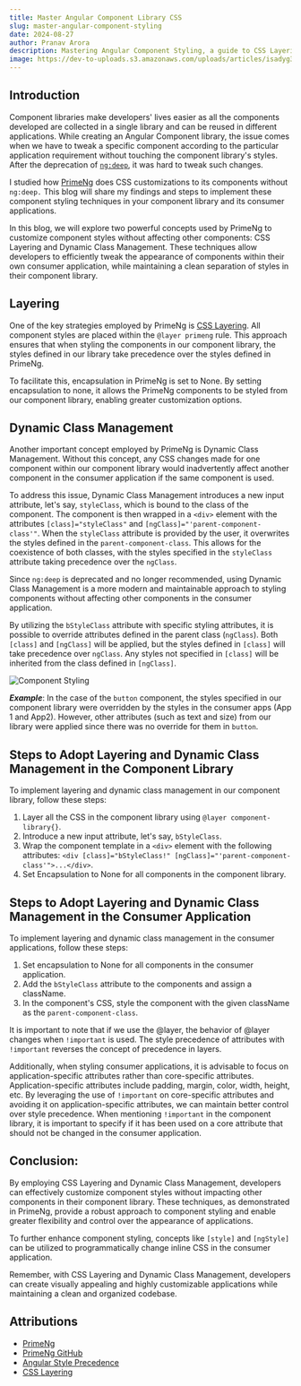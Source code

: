 ```yaml
---
title: Master Angular Component Library CSS
slug: master-angular-component-styling
date: 2024-08-27
author: Pranav Arora
description: Mastering Angular Component Styling, a guide to CSS Layering and Dynamic Class Management. No ng:deep required!
image: https://dev-to-uploads.s3.amazonaws.com/uploads/articles/isadyg3qovvb7kvpjri4.png
---
```



## Introduction

Component libraries make developers' lives easier as all the components developed are collected in a single library and can be reused in different applications. While creating an Angular Component library, the issue comes when we have to tweak a specific component according to the particular application requirement without touching the component library's styles. After the deprecation of [`ng:deep`](https://angular.io/guide/component-styles#deprecated-deep--and-ng-deep), it was hard to tweak such changes.

I studied how [PrimeNg](https://primeng.org/) does CSS customizations to its components without `ng:deep.` This blog will share my findings and steps to implement these component styling techniques in your component library and its consumer applications.

In this blog, we will explore two powerful concepts used by PrimeNg to customize component styles without affecting other components: CSS Layering and Dynamic Class Management. These techniques allow developers to efficiently tweak the appearance of components within their own consumer application, while maintaining a clean separation of styles in their component library.

## **Layering**

One of the key strategies employed by PrimeNg is [CSS Layering](https://developer.mozilla.org/en-US/docs/Web/CSS/@layer). All component styles are placed within the `@layer primeng` rule. This approach ensures that when styling the components in our component library, the styles defined in our library take precedence over the styles defined in PrimeNg.

To facilitate this, encapsulation in PrimeNg is set to None. By setting encapsulation to none, it allows the PrimeNg components to be styled from our component library, enabling greater customization options.

## **Dynamic Class Management**

Another important concept employed by PrimeNg is Dynamic Class Management. Without this concept, any CSS changes made for one component within our component library would inadvertently affect another component in the consumer application if the same component is used.

To address this issue, Dynamic Class Management introduces a new input attribute, let's say, `styleClass`, which is bound to the class of the component. The component is then wrapped in a `<div>` element with the attributes `[class]="styleClass"` and `[ngClass]="'parent-component-class'"`. When the `styleClass` attribute is provided by the user, it overwrites the styles defined in the `parent-component-class`. This allows for the coexistence of both classes, with the styles specified in the `styleClass` attribute taking precedence over the `ngClass`.

Since `ng:deep` is deprecated and no longer recommended, using Dynamic Class Management is a more modern and maintainable approach to styling components without affecting other components in the consumer application.

By utilizing the `bStyleClass` attribute with specific styling attributes, it is possible to override attributes defined in the parent class (`ngClass`). Both `[class]` and `[ngClass]` will be applied, but the styles defined in `[class]` will take precedence over `ngClass`. Any styles not specified in `[class]` will be inherited from the class defined in `[ngClass]`.


![Component Styling](https://dev-to-uploads.s3.amazonaws.com/uploads/articles/isadyg3qovvb7kvpjri4.png)

***Example***: In the case of the `button` component, the styles specified in our component library were overridden by the styles in the consumer apps (App 1 and App2). However, other attributes (such as text and size) from our library were applied since there was no override for them in `button`.

## **Steps to Adopt Layering and Dynamic Class Management in the Component Library**

To implement layering and dynamic class management in our component library, follow these steps:

1. Layer all the CSS in the component library using `@layer component-library{}`.
2. Introduce a new input attribute, let's say, `bStyleClass`.
3. Wrap the component template in a `<div>` element with the following attributes: `<div [class]="bStyleClass!" [ngClass]="'parent-component-class'">...</div>`.
4. Set Encapsulation to None for all components in the component library.

## **Steps to Adopt Layering and Dynamic Class Management in the Consumer Application**

To implement layering and dynamic class management in the consumer applications, follow these steps:

1. Set encapsulation to None for all components in the consumer application.
2. Add the `bStyleClass` attribute to the components and assign a className.
3. In the component's CSS, style the component with the given className as the `parent-component-class`.

It is important to note that if we use the @layer, the behavior of @layer changes when `!important` is used. The style precedence of attributes with `!important` reverses the concept of precedence in layers.

Additionally, when styling consumer applications, it is advisable to focus on application-specific attributes rather than core-specific attributes. Application-specific attributes include padding, margin, color, width, height, etc. By leveraging the use of `!important` on core-specific attributes and avoiding it on application-specific attributes, we can maintain better control over style precedence. When mentioning `!important` in the component library, it is important to specify if it has been used on a core attribute that should not be changed in the consumer application.

## Conclusion:

By employing CSS Layering and Dynamic Class Management, developers can effectively customize component styles without impacting other components in their component library. These techniques, as demonstrated in PrimeNg, provide a robust approach to component styling and enable greater flexibility and control over the appearance of applications.

To further enhance component styling, concepts like `[style]` and `[ngStyle]` can be utilized to programmatically change inline CSS in the consumer application.

Remember, with CSS Layering and Dynamic Class Management, developers can create visually appealing and highly customizable applications while maintaining a clean and organized codebase.

## Attributions

- [PrimeNg](https://primeng.org/)
- [PrimeNg GitHub](https://github.com/primefaces/primeng)
- [Angular Style Precedence](https://angular.io/guide/style-precedence)
- [CSS Layering](https://developer.mozilla.org/en-US/docs/Web/CSS/@layer)
